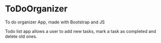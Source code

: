 # ToDoOrganizer
To do organizer App, made with Bootstrap and JS

 Todo list app  allows a user to add new tasks, mark a task as completed and delete old ones.
